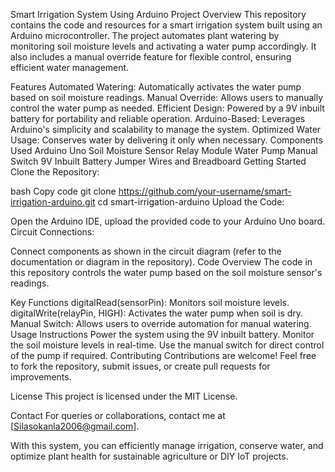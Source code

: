 Smart Irrigation System Using Arduino
Project Overview
This repository contains the code and resources for a smart irrigation system built using an Arduino microcontroller. The project automates plant watering by monitoring soil moisture levels and activating a water pump accordingly. It also includes a manual override feature for flexible control, ensuring efficient water management.

Features
Automated Watering: Automatically activates the water pump based on soil moisture readings.
Manual Override: Allows users to manually control the water pump as needed.
Efficient Design: Powered by a 9V inbuilt battery for portability and reliable operation.
Arduino-Based: Leverages Arduino's simplicity and scalability to manage the system.
Optimized Water Usage: Conserves water by delivering it only when necessary.
Components Used
Arduino Uno
Soil Moisture Sensor
Relay Module
Water Pump
Manual Switch
9V Inbuilt Battery
Jumper Wires and Breadboard
Getting Started
Clone the Repository:

bash
Copy code
git clone https://github.com/your-username/smart-irrigation-arduino.git
cd smart-irrigation-arduino
Upload the Code:

Open the Arduino IDE, upload the provided code to your Arduino Uno board.
Circuit Connections:

Connect components as shown in the circuit diagram (refer to the documentation or diagram in the repository).
Code Overview
The code in this repository controls the water pump based on the soil moisture sensor's readings.

Key Functions
digitalRead(sensorPin): Monitors soil moisture levels.
digitalWrite(relayPin, HIGH): Activates the water pump when soil is dry.
Manual Switch: Allows users to override automation for manual watering.
Usage Instructions
Power the system using the 9V inbuilt battery.
Monitor the soil moisture levels in real-time.
Use the manual switch for direct control of the pump if required.
Contributing
Contributions are welcome! Feel free to fork the repository, submit issues, or create pull requests for improvements.

License
This project is licensed under the MIT License.

Contact
For queries or collaborations, contact me at [Silasokanla2006@gmail.com].

With this system, you can efficiently manage irrigation, conserve water, and optimize plant health for sustainable agriculture or DIY IoT projects.



